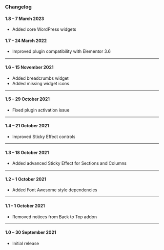 ### Changelog

#### **1.8** – 7 March 2023

+ Added core WordPress widgets


#### **1.7** – 24 March 2022

+ Improved plugin compatibility with Elementor 3.6

___

#### **1.6** – 15 November 2021

+ Added breadcrumbs widget
+ Added missing widget icons

---

#### **1.5** – 29 October 2021

+ Fixed plugin activation issue

---

#### **1.4** – 21 October 2021

+ Improved Sticky Effect controls

---

#### **1.3** – 18 October 2021

+ Added advanced Sticky Effect for Sections and Columns

---

#### **1.2** – 1 October 2021

+ Added Font Awesome style dependencies

---

#### **1.1** – 1 October 2021

+ Removed notices from Back to Top addon

---

#### **1.0** – 30 September 2021

+ Initial release
